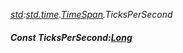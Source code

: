 _[std](../../modules/std/std-module.md):[std.time](../../modules/std/std-time.md).[TimeSpan](../../modules/std/std-time-timespan.md).TicksPerSecond_
##### Const TicksPerSecond:[Long](../../modules/wonkey/wonkey-types-long.md)
